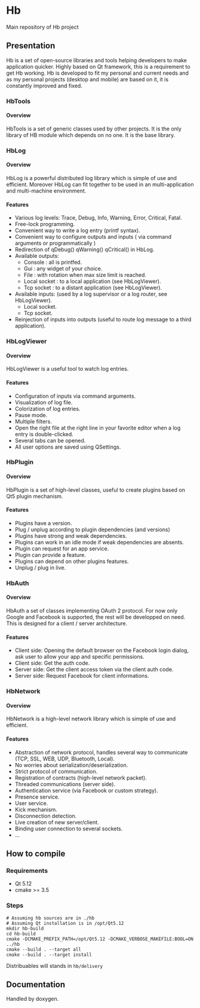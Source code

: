 Hb
==

Main repository of Hb project

## Presentation

Hb is a set of open-source libraries and tools helping developers to make application quicker. Highly based on Qt framework, this is a requirement to get Hb working. Hb is developed to fit my personal and current needs and as my personal projects (desktop and mobile) are based on it, it is constantly improved and fixed.

### HbTools

#### Overview

HbTools is a set of generic classes used by other projects. It is the only library of HB module which depends on no one. It is the base library.

### HbLog

#### Overview

HbLog is a powerful distributed log library which is simple of use and efficient. Moreover HbLog can fit together to be used in an multi-application and multi-machine environment.

#### Features

- Various log levels: Trace, Debug, Info, Warning, Error, Critical, Fatal.
- Free-lock programming.
- Convenient way to write a log entry (printf syntax).
- Convenient way to configure outputs and inputs ( via command arguments or programmatically )
- Redirection of qDebug() qWarning() qCritical() in HbLog.
- Available outputs:
    - Console : all is printfed.
    - Gui : any widget of your choice.
    - File : with rotation when max size limit is reached.
    - Local socket : to a local application (see HbLogViewer).
    - Tcp socket : to a distant application (see HbLogViewer).
- Available inputs: (used by a log supervisor or a log router, see HbLogViewer).
    - Local socket.
    - Tcp socket.
- Reinjection of inputs into outputs (useful to route log message to a third application).

### HbLogViewer

#### Overview

HbLogViewer is a useful tool to watch log entries.

#### Features

- Configuration of inputs via command arguments.
- Visualization of log file.
- Colorization of log entries.
- Pause mode.
- Multiple filters.
- Open the right file at the right line in your favorite editor when a log entry is double-clicked.
- Several tabs can be opened.
- All user options are saved using QSettings.

### HbPlugin

#### Overview

HbPlugin is a set of high-level classes, useful to create plugins based on Qt5 plugin mechanism.

#### Features

- Plugins have a version.
- Plug / unplug according to plugin dependencies (and versions)
- Plugins have strong and weak dependencies.
- Plugins can work in an idle mode if weak dependencies are absents.
- Plugin can request for an app service.
- Plugin can provide a feature.
- Plugins can depend on other plugins features.
- Unplug / plug in live.

### HbAuth

#### Overview

HbAuth a set of classes implementing OAuth 2 protocol. For now only Google and Facebook is supported,
the rest will be developped on need. This is designed for a client / server architecture.

#### Features

- Client side: Opening the default browser on the Facebook login dialog, ask user to allow your app and specific permissions.
- Client side: Get the auth code.
- Server side: Get the client access token via the client auth code.
- Server side: Request Facebook for client informations.

### HbNetwork

#### Overview

HbNetwork is a high-level network library which is simple of use and efficient.

#### Features

- Abstraction of network protocol, handles several way to communicate (TCP, SSL, WEB, UDP, Bluetooth, Local).
- No worries about serialization/deserialization.
- Strict protocol of communication.
- Registration of contracts (high-level network packet).
- Threaded communications (server side).
- Authentication service (via Facebook or custom strategy).
- Presence service.
- User service.
- Kick mechanism.
- Disconnection detection.
- Live creation of new server/client.
- Binding user connection to several sockets.
- ...

## How to compile

### Requirements

- Qt 5.12
- cmake >= 3.5

### Steps

```
# Assuming hb sources are in ./hb
# Assuming Qt installation is in /opt/Qt5.12
mkdir hb-build
cd hb-build
cmake -DCMAKE_PREFIX_PATH=/opt/Qt5.12 -DCMAKE_VERBOSE_MAKEFILE:BOOL=ON  ../hb
cmake --build . --target all
cmake --build . --target install
```
Distribuables will stands in `hb/delivery`

## Documentation

Handled by doxygen.
